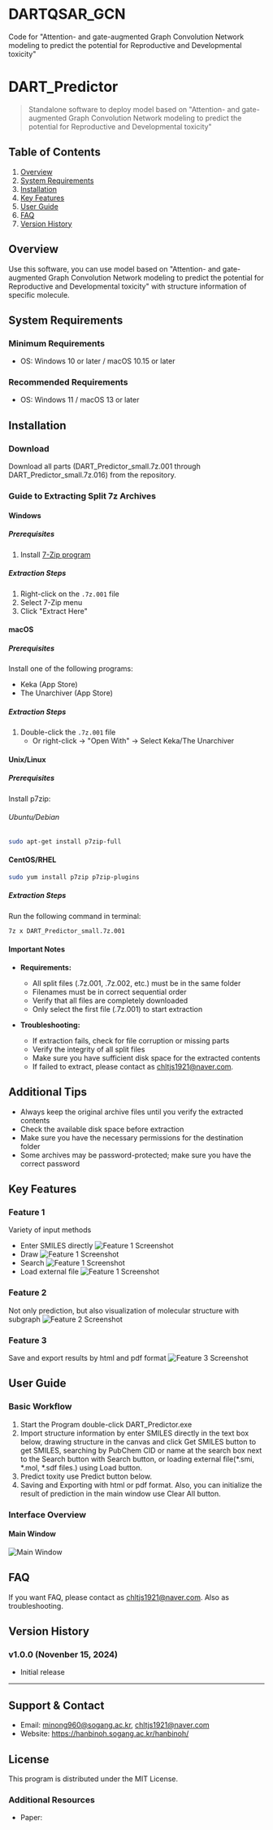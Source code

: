 # DARTQSAR_GCN
Code for "Attention- and gate-augmented Graph Convolution Network modeling to predict the potential for Reproductive and Developmental toxicity"

# DART_Predictor
> Standalone software to deploy model based on "Attention- and gate-augmented Graph Convolution Network modeling to predict the potential for Reproductive and Developmental toxicity"

## Table of Contents
1. [Overview](#overview)
2. [System Requirements](#system-requirements)
3. [Installation](#installation)
4. [Key Features](#key-features)
5. [User Guide](#user-guide)
6. [FAQ](#faq)
7. [Version History](#version-history)

## Overview
Use this software, you can use model based on "Attention- and gate-augmented Graph Convolution Network modeling to predict the potential for Reproductive and Developmental toxicity" with structure information of specific molecule.

## System Requirements

### Minimum Requirements
- OS: Windows 10 or later / macOS 10.15 or later

### Recommended Requirements
- OS: Windows 11 / macOS 13 or later

## Installation

### Download
Download all parts (DART_Predictor_small.7z.001 through DART_Predictor_small.7z.016) from the repository.

### Guide to Extracting Split 7z Archives

#### Windows

##### Prerequisites
1. Install [7-Zip program](https://7-zip.org/)

##### Extraction Steps
1. Right-click on the `.7z.001` file
2. Select 7-Zip menu
3. Click "Extract Here"

#### macOS

##### Prerequisites
Install one of the following programs:
- Keka (App Store)
- The Unarchiver (App Store)

##### Extraction Steps
1. Double-click the `.7z.001` file
   - Or right-click → "Open With" → Select Keka/The Unarchiver

#### Unix/Linux

##### Prerequisites
Install p7zip:

###### Ubuntu/Debian
```bash
sudo apt-get install p7zip-full
```

#### CentOS/RHEL
```bash
sudo yum install p7zip p7zip-plugins
```

##### Extraction Steps
Run the following command in terminal:
```bash
7z x DART_Predictor_small.7z.001
```

#### Important Notes

- **Requirements:**
  - All split files (.7z.001, .7z.002, etc.) must be in the same folder
  - Filenames must be in correct sequential order
  - Verify that all files are completely downloaded
  - Only select the first file (.7z.001) to start extraction

- **Troubleshooting:**
  - If extraction fails, check for file corruption or missing parts
  - Verify the integrity of all split files
  - Make sure you have sufficient disk space for the extracted contents
  - If failed to extract, please contact as chltjs1921@naver.com.

## Additional Tips

- Always keep the original archive files until you verify the extracted contents
- Check the available disk space before extraction
- Make sure you have the necessary permissions for the destination folder
- Some archives may be password-protected; make sure you have the correct password

## Key Features
### Feature 1
Variety of input methods
  - Enter SMILES directly
  ![Feature 1 Screenshot](Feature_1_direct.png)
  - Draw
  ![Feature 1 Screenshot](Feature_1_draw.png)
  - Search
  ![Feature 1 Screenshot](Feature_1_search.png)
  - Load external file
  ![Feature 1 Screenshot](Feature_1_load.png)

### Feature 2
Not only prediction, but also visualization of molecular structure with subgraph
![Feature 2 Screenshot](Feature_2.png)

### Feature 3
Save and export results by html and pdf format
![Feature 3 Screenshot](Feature_3.png)

## User Guide
### Basic Workflow
1. Start the Program double-click DART_Predictor.exe
2. Import structure information by enter SMILES directly in the text box below, drawing structure in the canvas and click Get SMILES button to get SMILES, searching by PubChem CID or name at the search box next to the Search button with Search button, or loading external file(*.smi, *.mol, *.sdf files.) using Load button.
3. Predict toxity use Predict button below.
4. Saving and Exporting with html or pdf format. Also, you can initialize the result of prediction in the main window use Clear All button.


### Interface Overview
#### Main Window
![Main Window](Main_window.png)


## FAQ
If you want FAQ, please contact as chltjs1921@naver.com. Also as troubleshooting.

## Version History

### v1.0.0 (Novenber 15, 2024)
- Initial release

---
## Support & Contact
- Email: minong960@sogang.ac.kr, chltjs1921@naver.com
- Website: https://hanbinoh.sogang.ac.kr/hanbinoh/

## License
This program is distributed under the MIT License.

### Additional Resources
- Paper:
